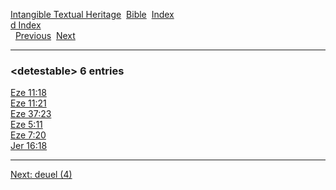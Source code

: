[Intangible Textual Heritage](../../index)  [Bible](../index) 
[Index](index)   
[d Index](_d_)  
  [Previous](c03092)  [Next](c03094) 

------------------------------------------------------------------------

### &lt;detestable&gt; 6 entries

[Eze 11:18](../kjv/eze011.htm#018)  
[Eze 11:21](../kjv/eze011.htm#021)  
[Eze 37:23](../kjv/eze037.htm#023)  
[Eze 5:11](../kjv/eze005.htm#011)  
[Eze 7:20](../kjv/eze007.htm#020)  
[Jer 16:18](../kjv/jer016.htm#018)  

------------------------------------------------------------------------

[Next: deuel (4)](c03094)

